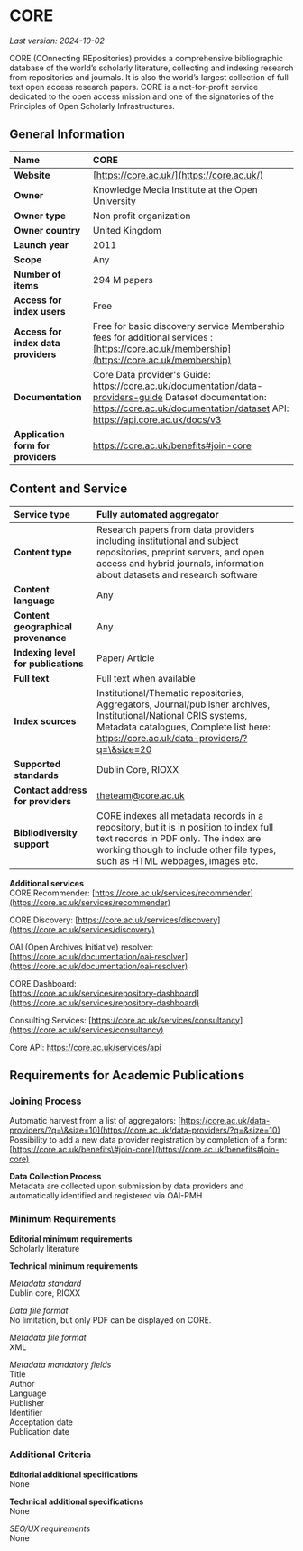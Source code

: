 # CORE

*Last version: 2024-10-02*

CORE (COnnecting REpositories) provides a comprehensive bibliographic database of the world’s scholarly literature, collecting and indexing research from repositories and journals. It is also the world’s largest collection of full text open access research papers. CORE is a not-for-profit service dedicated to the open access mission and one of the signatories of the Principles of Open Scholarly Infrastructures.

## General Information

| Name | CORE |
| :---- | :---- |
| **Website** | [https://core.ac.uk/](https://core.ac.uk/) |
| **Owner** | Knowledge Media Institute at the Open University |
| **Owner type** | Non profit organization |
| **Owner country** | United Kingdom |
| **Launch year** | 2011 |
| **Scope** | Any |
| **Number of items** | 294 M papers |
| **Access for index users** | Free |
| **Access for index data providers** | Free for basic discovery service Membership fees for additional services : [https://core.ac.uk/membership](https://core.ac.uk/membership)  |
| **Documentation** | Core Data provider's Guide: https://core.ac.uk/documentation/data-providers-guide Dataset documentation: https://core.ac.uk/documentation/dataset  API: https://api.core.ac.uk/docs/v3 |
| **Application form for providers** | https://core.ac.uk/benefits#join-core |

## Content and Service

| Service type | Fully automated aggregator |
| :---- | :---- |
| **Content type** | Research papers from data providers including institutional and subject repositories, preprint servers, and open access and hybrid journals, information about datasets and research software |
| **Content language** | Any |
| **Content geographical provenance** | Any |
| **Indexing level for publications** | Paper/ Article |
| **Full text** | Full text when available |
| **Index sources** | Institutional/Thematic repositories, Aggregators, Journal/publisher archives, Institutional/National CRIS systems, Metadata catalogues, Complete list here: https://core.ac.uk/data-providers/?q=\&size=20 |
| **Supported standards** | Dublin Core, RIOXX |
| **Contact address for providers** | theteam@core.ac.uk |
| **Bibliodiversity support** | CORE indexes all metadata records in a repository, but it is in position to index full text records in PDF only. The index are working though to include other file types, such as HTML webpages, images etc. |

**Additional services**  
CORE Recommender: 
[https://core.ac.uk/services/recommender](https://core.ac.uk/services/recommender)

CORE Discovery:
[https://core.ac.uk/services/discovery](https://core.ac.uk/services/discovery)

OAI (Open Archives Initiative) resolver: 
[https://core.ac.uk/documentation/oai-resolver](https://core.ac.uk/documentation/oai-resolver)

CORE Dashboard:  
[https://core.ac.uk/services/repository-dashboard](https://core.ac.uk/services/repository-dashboard)

Consulting Services: 
[https://core.ac.uk/services/consultancy](https://core.ac.uk/services/consultancy)

Core API: 
https://core.ac.uk/services/api

## Requirements for Academic Publications

### Joining Process

Automatic harvest from a list of aggregators: [https://core.ac.uk/data-providers/?q=\&size=10](https://core.ac.uk/data-providers/?q=&size=10)  
Possibility to add a new data provider registration by completion of a form: [https://core.ac.uk/benefits\#join-core](https://core.ac.uk/benefits#join-core)

**Data Collection Process**  
Metadata are collected upon submission by data providers and automatically identified and registered via OAI-PMH 

### Minimum Requirements

**Editorial minimum requirements**  
Scholarly literature

**Technical minimum requirements**

*Metadata standard*  
Dublin core, RIOXX

*Data file format*   
No limitation, but only PDF can be displayed on CORE.

*Metadata file format*  
XML

*Metadata mandatory fields*  
Title  
Author  
Language  
Publisher  
Identifier  
Acceptation date  
Publication date

### Additional Criteria

**Editorial additional specifications**  
None

**Technical additional specifications**  
None

*SEO/UX requirements*  
None

